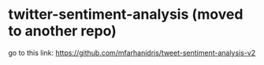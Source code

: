 # twitter-sentiment-analysis (moved to another repo)
go to this link:
https://github.com/mfarhanidris/tweet-sentiment-analysis-v2
